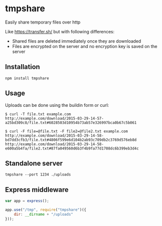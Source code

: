
# tmpshare

Easily share temporary files over http

Like https://transfer.sh/ but with following differences:

- Shared files are deleted immediately once they are downloaded
- Files are encrypted on the server and no encryption key is saved on the server

## Installation

    npm install tmpshare

## Usage

Uploads can be done using the buildin form or curl:

    $ curl -T file.txt example.com
    http://example.com/download/2015-03-29-14-57-a25bd309c8/file.txt#6028503d10954b73ab57e326997bca0b67c5b061

    $ curl -F file=@file.txt -F file2=@file2.txt example.com
    http://example.com/download/2015-03-29-14-58-bd7dd3cfb3/file.txt#4806f599e6d104b2ab93c709db2c3769d576eb8d
    http://example.com/download/2015-03-29-14-58-e600a5b4fa/file2.txt#87fa049560d6b3f4b9fa77d1708dc6b399eb3d4c


## Standalone server

    tmpshare --port 1234 ./uploads

## Express middleware

```js
var app = express();

app.use("/tmp", require("tmpshare")({
    dir: __dirname + "/uploads"
}));
```
